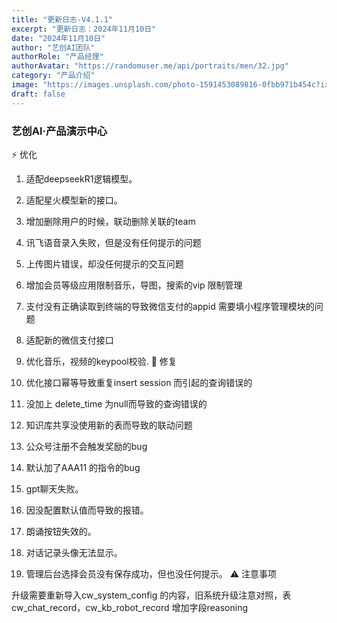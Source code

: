 ```yaml
---
title: "更新日志-V4.1.1"
excerpt: "更新日志：2024年11月10日"
date: "2024年11月10日"
author: "艺创AI团队"
authorRole: "产品经理"
authorAvatar: "https://randomuser.me/api/portraits/men/32.jpg"
category: "产品介绍"
image: "https://images.unsplash.com/photo-1591453089816-0fbb971b454c?ixlib=rb-4.0.3&ixid=M3wxMjA3fDB8MHxwaG90by1wYWdlfHx8fGVufDB8fHx8fA%3D%3D&auto=format&fit=crop&w=2070&q=80"
draft: false
---
```


### 艺创AI·产品演示中心


⚡ 优化

1. 适配deepseekR1逻辑模型。
2. 适配星火模型新的接口。
3. 增加删除用户的时候，联动删除关联的team
4. 讯飞语音录入失败，但是没有任何提示的问题
5. 上传图片错误，却没任何提示的交互问题
6. 增加会员等级应用限制音乐，导图，搜索的vip 限制管理
7. 支付没有正确读取到终端的导致微信支付的appid 需要填小程序管理模块的问题
8. 适配新的微信支付接口
9. 优化音乐，视频的keypool校验.
🐞 修复

1. 优化接口幂等导致重复insert session 而引起的查询错误的
2. 没加上 delete_time 为null而导致的查询错误的
3. 知识库共享没使用新的表而导致的联动问题
4. 公众号注册不会触发奖励的bug
5. 默认加了AAA11 的指令的bug
6. gpt聊天失败。
7. 因没配置默认值而导致的报错。
8. 朗诵按钮失效的。
9. 对话记录头像无法显示。
10. 管理后台选择会员没有保存成功，但也没任何提示。
⚠️ 注意事项

升级需要重新导入cw_system_config 的内容，旧系统升级注意对照，表cw_chat_record，cw_kb_robot_record 增加字段reasoning